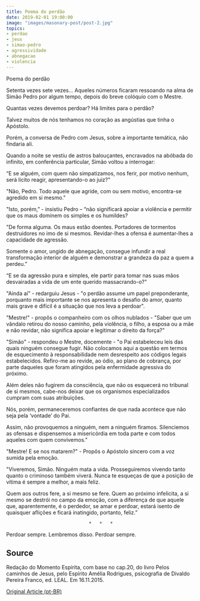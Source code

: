 ```yaml
---
title: Poema do perdão
date: 2019-02-01 19:00:00
image: "images/masonary-post/post-2.jpg"
topics: 
- perdao
- jeus
- simao-pedro
- agressividade
- abnegacao
- violencia
---
```


Poema do perdão

Setenta vezes sete vezes... Aqueles números ficaram ressoando na alma de Simão
Pedro por algum tempo, depois do breve colóquio com o Mestre.

Quantas vezes devemos perdoar? Há limites para o perdão?

Talvez muitos de nós tenhamos no coração as angústias que tinha o Apóstolo.

Porém, a conversa de Pedro com Jesus, sobre a importante temática, não findaria
ali.

Quando a noite se vestiu de astros balouçantes, encravados na abóbada do
infinito, em conferência particular, Simão voltou a interrogar:

“E se alguém, com quem não simpatizamos, nos ferir, por motivo nenhum, será
lícito reagir, apresentando-o ao juiz?"

"Não, Pedro. Todo aquele que agride, com ou sem motivo, encontra-se agredido em
si mesmo."

"Isto, porém,” - insistiu Pedro – “não significará apoiar a violência e
permitir que os maus dominem os simples e os humildes?

"De forma alguma. Os maus estão doentes. Portadores de tormentos destruidores
no imo de si mesmos. Revidar-lhes a ofensa é aumentar-lhes a capacidade de
agressão.

Somente o amor, ungido de abnegação, consegue infundir a real transformação
interior de alguém e demonstrar a grandeza da paz a quem a perdeu.”

“E se da agressão pura e simples, ele partir para tomar nas suas mãos
desvairadas a vida de um ente querido massacrando-o?"

"Ainda aí" - redarguiu Jesus - "o perdão assume um papel preponderante,
porquanto mais importante se nos apresenta o desafio do amor, quanto mais grave
e difícil é a situação que nos leva a perdoar".

"Mestre!" - propôs o companheiro com os olhos nublados - "Saber que um vândalo
retirou do nosso caminho, pela violência, o filho, a esposa ou a mãe e não
revidar, não significa apoiar e legitimar o direito da força?"

"Simão" - respondeu o Mestre, docemente - "o Pai estabeleceu leis das quais
ninguém consegue fugir. Não colocamos aqui a questão em termos de esquecimento
à responsabilidade nem desrespeito aos códigos legais estabelecidos. Refiro-me
ao revide, ao ódio, ao plano de cobrança, por parte daqueles que foram
atingidos pela enfermidade agressiva do próximo.

Além deles não fugirem da consciência, que não os esquecerá no tribunal de si
mesmos, cabe-nos deixar que os organismos especializados cumpram com suas
atribuições.

Nós, porém, permaneceremos confiantes de que nada acontece que não seja pela
‘vontade’ do Pai.

Assim, não provoquemos a ninguém, nem a ninguém firamos. Silenciemos as ofensas
e dispensemos a misericórdia em toda parte e com todos aqueles com quem
convivemos."

"Mestre! E se nos matarem?" - Propôs o Apóstolo sincero com a voz sumida pela
emoção.

"Viveremos, Simão. Ninguém mata a vida. Prosseguiremos vivendo tanto quanto o
criminoso também viverá. Nunca te esqueças de que a posição de vítima é sempre
a melhor, a mais feliz.

Quem aos outros fere, a si mesmo se fere. Quem ao próximo infelicita, a si
mesmo se destrói no campo da emoção, com a diferença de que aquele que,
aparentemente, é o perdedor, se amar e perdoar, estará isento de quaisquer
aflições e ficará inatingido, portanto, feliz.”

                                   *   *   *

Perdoar sempre. Lembremos disso. Perdoar sempre.


## Source
Redação do Momento Espírita, com base no cap.20,
do livro Pelos caminhos de Jesus, pelo Espírito
Amélia Rodrigues, psicografia de Divaldo Pereira Franco,
ed. LEAL.
Em 16.11.2015.

 

[Original Article (pt-BR)](http://www.momento.com.br/pt/ler_texto.php?id=4629)


